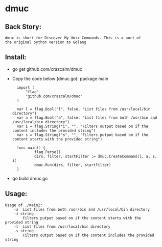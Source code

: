 dmuc
====

Back Story:
-----------
	dmuc is short for Discover My Unix Commands. This is a port of
	the original python version to Golang

Install:
-------
* go get github.com/crazcalm/dmuc
* Copy the code below (dmuc.go):
		package main

		import (
	        "flag"
	        "github.com/crazcalm/dmuc"
		)

		var l = flag.Bool("l", false, "List files from /usr/local/bin directory")
		var a = flag.Bool("a", false, "List files from both /usr/bin and /usr/local/bin directory")
		var i = flag.String("i", "", "Filters output based on if the content includes the provided string")
		var s = flag.String("s", "", "Filters putput based on if the content starts with the provided string")

		func main() {
	    	    flag.Parse()
	        	dirs, filter, startFilter := dmuc.CreateCommand(l, a, s, i)
	        	dmuc.Run(dirs, filter, startFilter)
		}
* go build dmuc.go

Usage:
------
	Usage of ./main2:
		-a	List files from both /usr/bin and /usr/local/bin directory
		-i string
			Filters putput based on if the content starts with the provided string
		-l	List files from /usr/local/bin directory
		-s string
			Filters output based on if the content includes the provided string

